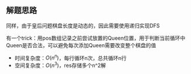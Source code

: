 ## 解题思路

同样，由于皇后问题棋盘长度是动态的，因此需要使用递归实现DFS

有一个trick：用pos数组记录之前尝试放置的Queen位置，用于判断当前循环中Queen是否合法，可以避免每次添加Queen需要改变整个棋盘的值

+ 时间复杂度：$O(n^n)$，每行循环n次，总共循环n行
+ 空间复杂度：$O(n^3)$，res存储多个n^2解